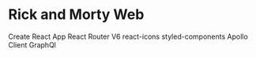 # Rick and Morty Web

Create React App
React Router V6
react-icons
styled-components
Apollo Client
GraphQl
